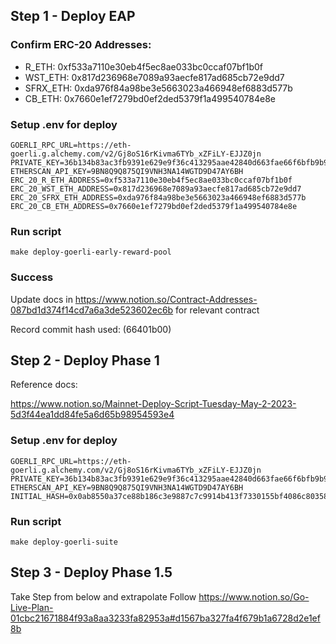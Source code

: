 ## Step 1 - Deploy EAP

### Confirm ERC-20 Addresses:
- R_ETH: 0xf533a7110e30eb4f5ec8ae033bc0ccaf07bf1b0f
- WST_ETH: 0x817d236968e7089a93aecfe817ad685cb72e9dd7
- SFRX_ETH: 0xda976f84a98be3e5663023a466948ef6883d577b
- CB_ETH: 0x7660e1ef7279bd0ef2ded5379f1a499540784e8e

### Setup .env for deploy

```
GOERLI_RPC_URL=https://eth-goerli.g.alchemy.com/v2/Gj8oS16rKivma6TYb_xZFiLY-EJJZ0jn
PRIVATE_KEY=36b134b83ac3fb9391e629e9f36c413295aae42840d663fae66f6bfb9b9f7a0a
ETHERSCAN_API_KEY=9BN8Q9Q875QI9VNH3NA14WGTD9D47AY6BH
ERC_20_R_ETH_ADDRESS=0xf533a7110e30eb4f5ec8ae033bc0ccaf07bf1b0f
ERC_20_WST_ETH_ADDRESS=0x817d236968e7089a93aecfe817ad685cb72e9dd7
ERC_20_SFRX_ETH_ADDRESS=0xda976f84a98be3e5663023a466948ef6883d577b
ERC_20_CB_ETH_ADDRESS=0x7660e1ef7279bd0ef2ded5379f1a499540784e8e
```

### Run script

```
make deploy-goerli-early-reward-pool
```

### Success

Update docs in https://www.notion.so/Contract-Addresses-087bd1d374f14cd7a6a3de523602ec6b for relevant contract

Record commit hash used: (66401b00)

## Step 2 - Deploy Phase 1

Reference docs:

https://www.notion.so/Mainnet-Deploy-Script-Tuesday-May-2-2023-5d3f44ea1dd84fe5a6d65b98954593e4

### Setup .env for deploy

```
GOERLI_RPC_URL=https://eth-goerli.g.alchemy.com/v2/Gj8oS16rKivma6TYb_xZFiLY-EJJZ0jn
PRIVATE_KEY=36b134b83ac3fb9391e629e9f36c413295aae42840d663fae66f6bfb9b9f7a0a
ETHERSCAN_API_KEY=9BN8Q9Q875QI9VNH3NA14WGTD9D47AY6BH
INITIAL_HASH=0x0ab8550a37ce88b186c3e9887c7c9914b413f7330155bf4086c8035847c6c6b4
```

### Run script

```
make deploy-goerli-suite
```


## Step 3 - Deploy Phase 1.5

Take Step from below and extrapolate
Follow https://www.notion.so/Go-Live-Plan-01cbc21671884f93a8aa3233fa82953a#d1567ba327fa4f679b1a6728d2e1ef8b